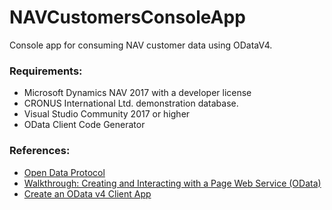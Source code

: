# NAVCustomersConsoleApp
Console app for consuming NAV customer data using ODataV4.
### Requirements:
* Microsoft Dynamics NAV 2017 with a developer license
* CRONUS International Ltd. demonstration database.
* Visual Studio Community 2017 or higher
* OData Client Code Generator 
### References:
* [Open Data Protocol](http://www.odata.org/)
* [Walkthrough: Creating and Interacting with a Page Web Service (OData)](https://docs.microsoft.com/en-us/dynamics-nav/walkthrough--creating-and-interacting-with-a-page-web-service--odata-)
* [Create an OData v4 Client App](https://docs.microsoft.com/en-us/aspnet/web-api/overview/odata-support-in-aspnet-web-api/odata-v4/create-an-odata-v4-client-app)
